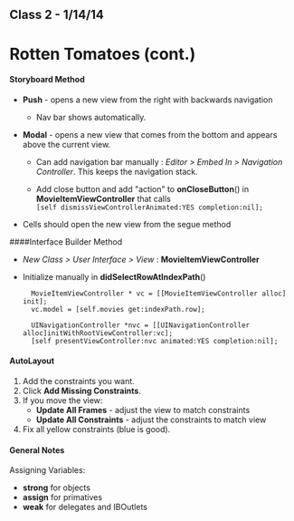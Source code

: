 ## Class 2 - 1/14/14  
	  
# Rotten Tomatoes (cont.)

#### Storyboard Method

* **Push** - opens a new view from the right with backwards navigation  

	* Nav bar shows automatically.  
	
* **Modal** - opens a new view that comes from the bottom  and appears above the current view. 

	* Can add navigation bar manually : *Editor > Embed In > Navigation Controller*. This keeps the navigation stack. 
	
	* Add close button and add "action" to **onCloseButton**() in **MovieItemViewController** that calls  
		`[self dismissViewControllerAnimated:YES completion:nil];	`
	
* Cells should open the new view from the segue method

####Interface Builder Method

* *New Class > User Interface > View* : **MovieItemViewController**
* Initialize manually in **didSelectRowAtIndexPath**()

		MovieItemViewController * vc = [[MovieItemViewController alloc] init];
		vc.model = [self.movies get:indexPath.row];
		
		UINavigationController *nvc = [[UINavigationController alloc]initWithRootViewController:vc];
		[self presentViewController:nvc animated:YES completion:nil];
		
#### AutoLayout

1. Add the constraints you want.
2. Click **Add Missing Constraints**.
3. If you move the view: 
	* **Update All Frames** - adjust the view to match constraints
	* **Update All Constraints** - adjust the constraints to match view
4. Fix all yellow constraints (blue is good).

		
#### General Notes

Assigning Variables:

* **strong** for objects
* **assign** for primatives
* **weak** for delegates and IBOutlets